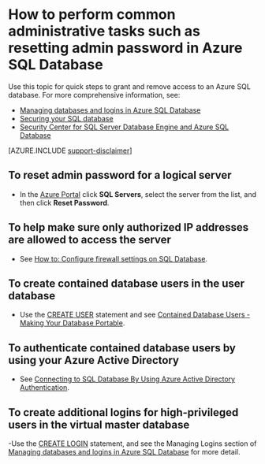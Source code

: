 <properties
	pageTitle="How to do admin tasks, e.g. reset admin password | Azure"
	description="Describes how to perform common administrative tasks in SQL Database. For example, resetting admin password, granting and removing access."
	services="sql-database"
	documentationCenter=""
	authors="v-shysun"
	manager="felixwu"
	editor=""
	keywords="reset admin password"/>

<tags
	ms.service="sql-database"
	ms.workload="data-management"
	ms.tgt_pltfrm="na"
	ms.devlang="na"
	ms.topic="article"
	ms.date="09/13/2016"
	ms.author="v-shysun"/>

# How to perform common administrative tasks such as resetting admin password in Azure SQL Database
Use this topic for quick steps to grant and remove access to an Azure SQL database. For more comprehensive information, see:

- [Managing databases and logins in Azure SQL Database](/documentation/articles/sql-database-manage-logins/)
- [Securing your SQL database](/documentation/articles/sql-database-security/)
- [Security Center for SQL Server Database Engine and Azure SQL Database](https://msdn.microsoft.com/zh-cn/library/bb510589)


[AZURE.INCLUDE [support-disclaimer](../../includes/support-disclaimer.md)]

## To reset admin password for a logical server

- In the [Azure Portal](https://portal.azure.cn) click **SQL Servers**, select the server from the list, and then click **Reset Password**.

## To help make sure only authorized IP addresses are allowed to access the server
- See [How to: Configure firewall settings on SQL Database](/documentation/articles/sql-database-configure-firewall-settings/).

## To create contained database users in the user database
- Use the [CREATE USER](https://msdn.microsoft.com/zh-cn/library/ms173463.aspx) statement and see [Contained Database Users - Making Your Database Portable](https://msdn.microsoft.com/zh-cn/library/ff929188.aspx).

## To authenticate contained database users by using your Azure Active Directory
- See [Connecting to SQL Database By Using Azure Active Directory Authentication](/documentation/articles/sql-database-aad-authentication/).

## To create additional logins for high-privileged users in the virtual master database
-Use the [CREATE LOGIN](https://msdn.microsoft.com/zh-cn/library/ms189751.aspx) statement, and see the Managing Logins section of [Managing databases and logins in Azure SQL Database](/documentation/articles/sql-database-manage-logins/) for more detail.
